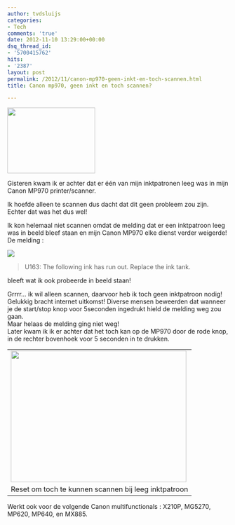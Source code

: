 ```yaml
---
author: tvdsluijs
categories:
- Tech
comments: 'true'
date: 2012-11-10 13:29:00+00:00
dsq_thread_id:
- '5700415762'
hits:
- '2387'
layout: post
permalink: /2012/11/canon-mp970-geen-inkt-en-toch-scannen.html
title: Canon mp970, geen inkt en toch scannen?

---
```

<div>
  <a href=https://vandersluijs.resultants-e.nl/2012/11/canon_mp970.jpg"><img border="0" src="https://vandersluijs.resultants-e.nl/2012/11/canon_mp970-300x225.jpg" height="150" width="200" /></a>
</div>

Gisteren kwam ik er achter dat er één van mijn inktpatronen leeg was in mijn Canon MP970 printer/scanner.

Ik hoefde alleen te scannen dus dacht dat dit geen probleem zou zijn. Echter dat was het dus wel!

Ik kon helemaal niet scannen omdat de melding dat er een inktpatroon leeg was in beeld bleef staan en mijn Canon MP970 elke dienst verder weigerde!  
<a href="https://www.vandersluijs.nl/" name="more"></a>De melding :

<div>
  <a href=https://vandersluijs.resultants-e.nl/2012/11/U163_The_following_ink_has_run_out_Replace_the_ink_tank..png"><img border="0" src="https://vandersluijs.resultants-e.nl/2012/11/U163_The_following_ink_has_run_out_Replace_the_ink_tank..png" /></a>
</div>

> U163: The following ink has run out. Replace the ink tank.

bleeft wat ik ook probeerde in beeld staan!

<div>
</div>

<div>
  Grrrr&#8230; ik wil alleen scannen, daarvoor heb ik toch geen inktpatroon nodig!
</div>

<div>
</div>

<div>
  Gelukkig bracht internet uitkomst! Diverse mensen beweerden dat wanneer je de start/stop knop voor 5seconden ingedrukt hield de melding weg zou gaan.
</div>

<div>
</div>

<div>
  Maar helaas de melding ging niet weg!
</div>

<div>
</div>

<div>
  Later kwam ik ik er achter dat het toch kan op de MP970 door de rode knop, in de rechter bovenhoek voor 5 seconden in te drukken.
</div>

<div>
</div>

<table align="center" cellpadding="0" cellspacing="0">
  <tr>
    <td>
      <a href=https://vandersluijs.resultants-e.nl/2012/11/IMG_20121110_102945.jpg"><img border="0" src="https://vandersluijs.resultants-e.nl/2012/11/IMG_20121110_102945-300x225.jpg" height="300" width="400" /></a>
    </td>
  </tr>
  
  <tr>
    <td>
      Reset om toch te kunnen scannen bij leeg inktpatroon
    </td>
  </tr>
</table>

<div>
  Werkt ook voor de volgende Canon multifunctionals : X210P, MG5270, MP620, MP640, en MX885.</p>
</div>